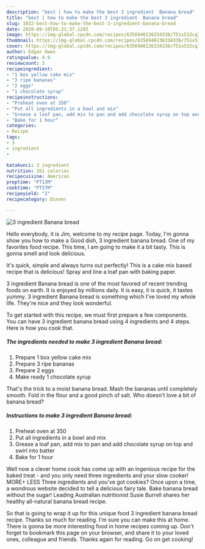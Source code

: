 ```yaml
---
description: "best | how to make the best 3 ingredient  Banana bread"
title: "best | how to make the best 3 ingredient  Banana bread"
slug: 1032-best-how-to-make-the-best-3-ingredient-banana-bread
date: 2020-09-18T05:31:37.120Z
image: https://img-global.cpcdn.com/recipes/6356946136334336/751x532cq70/3-ingredient-banana-bread-recipe-main-photo.jpg
thumbnail: https://img-global.cpcdn.com/recipes/6356946136334336/751x532cq70/3-ingredient-banana-bread-recipe-main-photo.jpg
cover: https://img-global.cpcdn.com/recipes/6356946136334336/751x532cq70/3-ingredient-banana-bread-recipe-main-photo.jpg
author: Edgar Owen
ratingvalue: 4.9
reviewcount: 3
recipeingredient:
- "1 box yellow cake mix"
- "3 ripe bananas"
- "2 eggs"
- "1 chocolate syrup"
recipeinstructions:
- "Preheat oven at 350"
- "Put all ingredients in a bowl and mix"
- "Grease a loaf pan, add mix to pan and add chocolate syrup on top and swirl into batter"
- "Bake for 1 hour"
categories:
- Recipe
tags:
- 3
- ingredient
- 

katakunci: 3 ingredient  
nutrition: 261 calories
recipecuisine: American
preptime: "PT13M"
cooktime: "PT37M"
recipeyield: "2"
recipecategory: Dinner

---
```



![3 ingredient  Banana bread](https://img-global.cpcdn.com/recipes/6356946136334336/751x532cq70/3-ingredient-banana-bread-recipe-main-photo.jpg)

Hello everybody, it is Jim, welcome to my recipe page. Today, I'm gonna show you how to make a Good dish, 3 ingredient  banana bread. One of my favorites food recipe. This time, I am going to make it a bit tasty. This is gonna smell and look delicious.

It&#39;s quick, simple and always turns out perfectly! This is a cake mix based recipe that is delicious! Spray and line a loaf pan with baking paper.

3 ingredient  Banana bread is one of the most favored of recent trending foods on earth. It is enjoyed by millions daily. It is easy, it is quick, it tastes yummy. 3 ingredient  Banana bread is something which I've loved my whole life. They're nice and they look wonderful.


To get started with this recipe, we must first prepare a few components. You can have 3 ingredient  banana bread using 4 ingredients and 4 steps. Here is how you cook that.

<!--inarticleads1-->

##### The ingredients needed to make 3 ingredient  Banana bread:

1. Prepare 1 box yellow cake mix
1. Prepare 3 ripe bananas
1. Prepare 2 eggs
1. Make ready 1 chocolate syrup


That&#39;s the trick to a moist banana bread. Mash the bananas until completely smooth. Fold in the flour and a good pinch of salt. Who doesn&#39;t love a bit of banana bread? 

<!--inarticleads2-->

##### Instructions to make 3 ingredient  Banana bread:

1. Preheat oven at 350
1. Put all ingredients in a bowl and mix
1. Grease a loaf pan, add mix to pan and add chocolate syrup on top and swirl into batter
1. Bake for 1 hour


Well now a clever home cook has come up with an ingenious recipe for the baked treat - and you only need three ingredients and your slow cooker! MORE+ LESS Three ingredients and you&#39;ve got cookies? Once upon a time, a wondrous website decided to tell a delicious fairy tale. Bake banana bread without the sugar! Leading Australian nutritionist Susie Burrell shares her healthy all-natural banana bread recipe. 

So that is going to wrap it up for this unique food 3 ingredient  banana bread recipe. Thanks so much for reading. I'm sure you can make this at home. There is gonna be more interesting food in home recipes coming up. Don't forget to bookmark this page on your browser, and share it to your loved ones, colleague and friends. Thanks again for reading. Go on get cooking!
